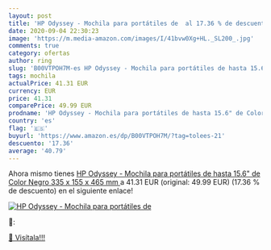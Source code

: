 ```yaml
---
layout: post
title: 'HP Odyssey - Mochila para portátiles de  al 17.36 % de descuento'
date: 2020-09-04 22:30:23
image: 'https://m.media-amazon.com/images/I/41bvw0Xg+HL._SL200_.jpg'
comments: true
category: ofertas
author: ring
slug: 'B00VTPOH7M-es HP Odyssey - Mochila para portátiles de hasta 15.6" de...'
tags: mochila
actualPrice: 41.31 EUR
currency: EUR
price: 41.31
comparePrice: 49.99 EUR
prodname: 'HP Odyssey - Mochila para portátiles de hasta 15.6" de Color Negro  335 x 155 x 465 mm '
country: 'es'
flag: '🇪🇸'
buyurl: 'https://www.amazon.es/dp/B00VTPOH7M/?tag=tolees-21'
descuento: '17.36'
average: '40.79'
---
```


Ahora mismo tienes [HP Odyssey - Mochila para portátiles de hasta 15.6" de Color Negro  335 x 155 x 465 mm ](https://www.amazon.es/dp/B00VTPOH7M/?tag=tolees-21) a 41.31 EUR (original: 49.99 EUR) (17.36 %  de descuento) en el siguiente enlace!

[![HP Odyssey - Mochila para portátiles de ](https://m.media-amazon.com/images/I/41bvw0Xg+HL._SL200_.jpg)](https://www.amazon.es/dp/B00VTPOH7M/?tag=tolees-21)

🔎:


[🛒 Visítala!!!](https://www.amazon.es/dp/B00VTPOH7M/?tag=tolees-21)
